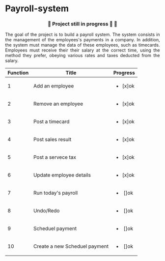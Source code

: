 # Payroll-system

### <p align="center" > 🚧  Project still in progress 🚀 🚧

<p align ="justify"> The goal of the project is to build a payroll system. The system consists in the management of the employees's payments in a company. In addition, the system must manage the data of these employees, such as timecards. Employees must receive their their salary at the correct time,
using the method they prefer, obeying various rates and taxes deducted from the salary.</p>



| Function |             Title              |     Progress               |
| -------- | -------------------------------| :---:|     
|     1    |  Add an employee               |<ul><li>[x]ok</li></ul> |
|     2    |  Remove an employee            |<ul><li>[x]ok</li></ul> |
|     3    |  Post a timecard               |<ul><li>[x]ok</li></ul> |
|     4    |  Post sales result             |<ul><li>[x]ok</li></ul> |
|     5    |  Post a servece tax            |<ul><li>[x]ok</li></ul> |
|     6    |  Update employee details       |<ul><li>[x]ok</li></ul> |
|     7    |  Run today's payroll           |<ul><li>[]ok</li></ul> | 
|     8    |  Undo/Redo                     |<ul><li>[]ok</li></ul> |
|     9    |  Scheduel payment              |<ul><li>[]ok</li></ul> | 
|    10    |  Create a new Scheduel payment |<ul><li>[]ok</li></ul> |



